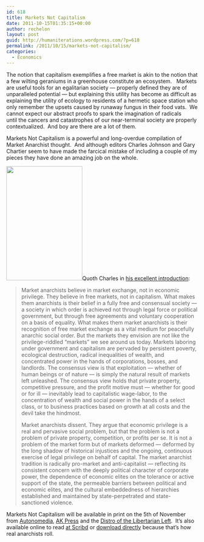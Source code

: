 ```yaml
---
id: 618
title: Markets Not Capitalism
date: 2011-10-15T01:35:15+00:00
author: rechelon
layout: post
guid: http://humaniterations.wordpress.com/?p=618
permalink: /2011/10/15/markets-not-capitalism/
categories:
  - Economics
---
```

The notion that capitalism exemplifies a free market is akin to the notion that a few wilting geraniums in a greenhouse constitute an ecosystem.   Markets are useful tools for an egalitarian society &#8212; properly defined they are of unparalleled potential &#8212; but explaining this utility has become as difficult as explaining the utility of ecology to residents of a hermetic space station who only remember the upsets caused by runaway fungus in their food vats.  We cannot expect our abstract proofs to spark the imagination of radicals until the cancers and catastrophes of our near-terminal society are properly contextualized.  And boy are there are a lot of them.

Markets Not Capitalism is a powerful and long-overdue compilation of Market Anarchist thought.  And although editors Charles Johnson and Gary Chartier seem to have made the farcical mistake of including a couple of my pieces they have done an amazing job on the whole.

<img class="alignright size-full wp-image-621" title="MarketsNotCapitalism" src="http://93.95.228.20/wp-content/uploads/2011/10/marketsnotcapitalism.jpg" alt="" width="200" height="300" />Quoth Charles in [his excellent introduction](http://radgeek.com/gt/2011/10/14/markets-not-capitalism-1st-ed/):

> Market anarchists believe in market exchange, not in economic privilege. They believe in free markets, not in capitalism. What makes them anarchists is their belief in a fully free and consensual society — a society in which order is achieved not through legal force or political government, but through free agreements and voluntary cooperation on a basis of equality. What makes them market anarchists is their recognition of free market exchange as a vital medium for peacefully anarchic social order. But the markets they envision are not like the privilege-riddled “markets” we see around us today. Markets laboring under government and capitalism are pervaded by persistent poverty, ecological destruction, radical inequalities of wealth, and concentrated power in the hands of corporations, bosses, and landlords. The consensus view is that exploitation — whether of human beings or of nature — is simply the natural result of markets left unleashed. The consensus view holds that private property, competitive pressure, and the profit motive must — whether for good or for ill — inevitably lead to capitalistic wage-labor, to the concentration of wealth and social power in the hands of a select class, or to business practices based on growth at all costs and the devil take the hindmost.
> 
> Market anarchists dissent. They argue that economic privilege is a real and pervasive social problem, but that the problem is not a problem of private property, competition, or profits per se. It is not a problem of the market form but of markets deformed — deformed by the long shadow of historical injustices and the ongoing, continuous exercise of legal privilege on behalf of capital. The market anarchist tradition is radically pro-market and anti-capitalist — reflecting its consistent concern with the deeply political character of corporate power, the dependence of economic elites on the tolerance or active support of the state, the permeable barriers between political and economic elites, and the cultural embeddedness of hierarchies established and maintained by state-perpetrated and state-sanctioned violence.

Markets Not Capitalism will be available in print on the 5th of November from [Autonomedia](http://www.minorcompositions.info/?p=230), [AK Press](http://www.akpress.org/2011/items/marketsnotcapitalism) and the [Distro of the Libertarian Left](http://distro.libertarianleft.org/for/markets-not-capitalism/).  It&#8217;s also available online to read [at Scribd](http://www.scribd.com/doc/68608541/Markets-Not-Capitalism-Individualist-Anarchism-Against-Bosses-Inequality-Corporate-Power-and-Structural-Poverty) or [download directly](http://radgeek.com/gt/2011/10/Markets-Not-Capitalism-2011-Chartier-and-Johnson.pdf) because that&#8217;s how real anarchists roll.
